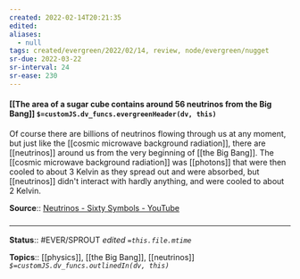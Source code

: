 ```yaml
---
created: 2022-02-14T20:21:35 
edited: 
aliases:
  - null
tags: created/evergreen/2022/02/14, review, node/evergreen/nugget
sr-due: 2022-03-22
sr-interval: 24
sr-ease: 230
---
```


#### [[The area of a sugar cube contains around 56 neutrinos from the Big Bang]] `$=customJS.dv_funcs.evergreenHeader(dv, this)`

Of course there are billions of neutrinos flowing through us at any moment, but just like the [[cosmic microwave background radiation]], there are [[neutrinos]] around us from the very beginning of [[the Big Bang]]. The [[cosmic microwave background radiation]] was [[photons]] that were then cooled to about 3 Kelvin as they spread out and were absorbed, but [[neutrinos]] didn't interact with hardly anything, and were cooled to about 2 Kelvin.

**Source**:: [Neutrinos - Sixty Symbols - YouTube](https://www.youtube.com/watch?v=md1CKUQp04Q)

### <hr class="footnote"/>

**Status**:: #EVER/SPROUT
*edited `=this.file.mtime`*

**Topics**:: [[physics]], [[the Big Bang]], [[neutrinos]]
*`$=customJS.dv_funcs.outlinedIn(dv, this)`*
